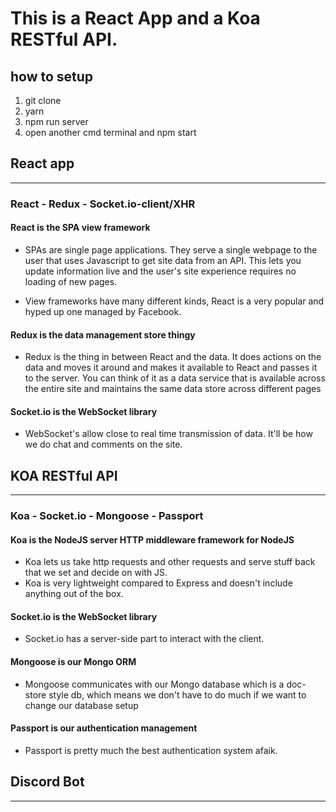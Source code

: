 # This is a React App and a Koa RESTful API.

## how to setup
1. git clone
2. yarn
3. npm run server
4. open another cmd terminal and npm start

## React app
_______

### React - Redux - Socket.io-client/XHR

#### React is the SPA view framework

* SPAs are single page applications.  They serve a single webpage to the user that uses Javascript to get site data from an API.
This lets you update information live and the user's site experience requires no loading of new pages.

* View frameworks have many different kinds, React is a very popular and hyped up one managed by Facebook.


#### Redux is the data management store thingy

* Redux is the thing in between React and the data.  It does actions on the data and moves it around and makes it available to React and passes it to the server.
You can think of it as a data service that is available across the entire site and maintains the same data store across different pages


#### Socket.io is the WebSocket library

* WebSocket's allow close to real time transmission of data.  It'll be how we do chat and comments on the site.


## KOA RESTful API
_______

### Koa - Socket.io - Mongoose - Passport

#### Koa is the NodeJS server HTTP middleware framework for NodeJS

* Koa lets us take http requests and other requests and serve stuff back that we set and decide on with JS.  
* Koa is very lightweight compared to Express and doesn't include anything out of the box.

#### Socket.io is the WebSocket library

* Socket.io has a server-side part to interact with the client.

#### Mongoose is our Mongo ORM

* Mongoose communicates with our Mongo database which is a doc-store style db, which means we don't have to do much if we want to change our database setup

#### Passport is our authentication management

* Passport is pretty much the best authentication system afaik.

## Discord Bot
_______
